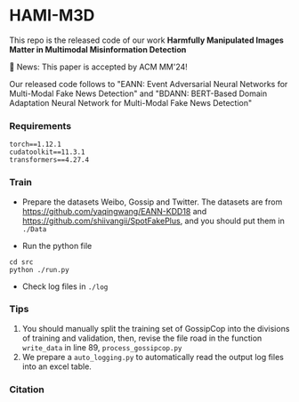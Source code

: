 # HAMI-M3D
This repo is the released code of our work **Harmfully Manipulated Images Matter in Multimodal
Misinformation Detection**

📣 News: This paper is accepted by ACM MM'24!

Our released code follows to "EANN: Event Adversarial Neural Networks for Multi-Modal Fake News Detection" and "BDANN: BERT-Based Domain Adaptation Neural
Network for Multi-Modal Fake News Detection"

### Requirements

```
torch==1.12.1
cudatoolkit==11.3.1
transformers==4.27.4
```

### Train

- Prepare the datasets Weibo, Gossip and Twitter. The datasets are from https://github.com/yaqingwang/EANN-KDD18 and https://github.com/shiivangii/SpotFakePlus,
and you should put them in `./Data`

- Run the python file
```shell
cd src
python ./run.py
```

- Check log files in `./log`

### Tips
1. You should manually split the training set of GossipCop into the divisions of training and validation, then, revise the file road in the function `write_data` in line 89, `process_gossipcop.py`
2. We prepare a `auto_logging.py` to automatically read the output log files into an excel table.

### Citation
```

```
